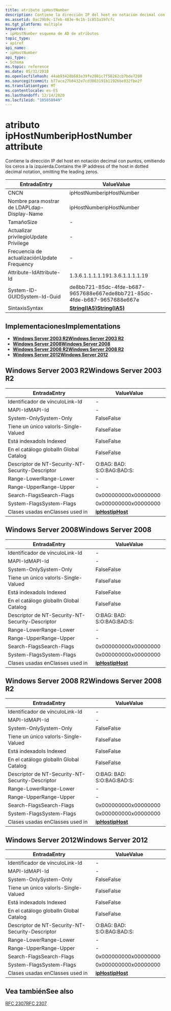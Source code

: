 ```yaml
---
title: atributo ipHostNumber
description: Contiene la dirección IP del host en notación decimal con puntos, omitiendo los ceros a la izquierda.
ms.assetid: 0ac29b9c-17eb-483e-9c1b-1c853a197cfc
ms.tgt_platform: multiple
keywords:
- ipHostNumber esquema de AD de atributos
topic_type:
- apiref
api_name:
- ipHostNumber
api_type:
- Schema
ms.topic: reference
ms.date: 05/31/2018
ms.openlocfilehash: 44ab93428b683e39fe2081c7f58262cb7bde7280
ms.sourcegitcommit: b77ace27b0432e7cd3863191b11926be032fbe2f
ms.translationtype: MT
ms.contentlocale: es-ES
ms.lasthandoff: 12/14/2020
ms.locfileid: "105658949"
---
```

# <a name="iphostnumber-attribute"></a><span data-ttu-id="9aaed-104">atributo ipHostNumber</span><span class="sxs-lookup"><span data-stu-id="9aaed-104">ipHostNumber attribute</span></span>

<span data-ttu-id="9aaed-105">Contiene la dirección IP del host en notación decimal con puntos, omitiendo los ceros a la izquierda.</span><span class="sxs-lookup"><span data-stu-id="9aaed-105">Contains the IP address of the host in dotted decimal notation, omitting the leading zeros.</span></span>



| <span data-ttu-id="9aaed-106">Entrada</span><span class="sxs-lookup"><span data-stu-id="9aaed-106">Entry</span></span> | <span data-ttu-id="9aaed-107">Value</span><span class="sxs-lookup"><span data-stu-id="9aaed-107">Value</span></span> |
|-------------------|--------------------------------------|
| <span data-ttu-id="9aaed-108">CN</span><span class="sxs-lookup"><span data-stu-id="9aaed-108">CN</span></span>                | <span data-ttu-id="9aaed-109">ipHostNumber</span><span class="sxs-lookup"><span data-stu-id="9aaed-109">ipHostNumber</span></span>                         |
| <span data-ttu-id="9aaed-110">Nombre para mostrar de LDAP</span><span class="sxs-lookup"><span data-stu-id="9aaed-110">Ldap-Display-Name</span></span> | <span data-ttu-id="9aaed-111">ipHostNumber</span><span class="sxs-lookup"><span data-stu-id="9aaed-111">ipHostNumber</span></span>                         |
| <span data-ttu-id="9aaed-112">Tamaño</span><span class="sxs-lookup"><span data-stu-id="9aaed-112">Size</span></span>              | \-                                   |
| <span data-ttu-id="9aaed-113">Actualizar privilegio</span><span class="sxs-lookup"><span data-stu-id="9aaed-113">Update Privilege</span></span>  | \-                                   |
| <span data-ttu-id="9aaed-114">Frecuencia de actualización</span><span class="sxs-lookup"><span data-stu-id="9aaed-114">Update Frequency</span></span>  | \-                                   |
| <span data-ttu-id="9aaed-115">Attribute-Id</span><span class="sxs-lookup"><span data-stu-id="9aaed-115">Attribute-Id</span></span>      | <span data-ttu-id="9aaed-116">1.3.6.1.1.1.1.19</span><span class="sxs-lookup"><span data-stu-id="9aaed-116">1.3.6.1.1.1.1.19</span></span>                     |
| <span data-ttu-id="9aaed-117">System-ID-GUID</span><span class="sxs-lookup"><span data-stu-id="9aaed-117">System-Id-Guid</span></span>    | <span data-ttu-id="9aaed-118">de8bb721-85dc-4fde-b687-9657688e667e</span><span class="sxs-lookup"><span data-stu-id="9aaed-118">de8bb721-85dc-4fde-b687-9657688e667e</span></span> |
| <span data-ttu-id="9aaed-119">Sintaxis</span><span class="sxs-lookup"><span data-stu-id="9aaed-119">Syntax</span></span>            | [<span data-ttu-id="9aaed-120">**String(IA5)**</span><span class="sxs-lookup"><span data-stu-id="9aaed-120">**String(IA5)**</span></span>](s-string-ia5.md)  |



## <a name="implementations"></a><span data-ttu-id="9aaed-121">Implementaciones</span><span class="sxs-lookup"><span data-stu-id="9aaed-121">Implementations</span></span>

-   [<span data-ttu-id="9aaed-122">**Windows Server 2003 R2**</span><span class="sxs-lookup"><span data-stu-id="9aaed-122">**Windows Server 2003 R2**</span></span>](#windows-server-2003-r2)
-   [<span data-ttu-id="9aaed-123">**Windows Server 2008**</span><span class="sxs-lookup"><span data-stu-id="9aaed-123">**Windows Server 2008**</span></span>](#windows-server-2008)
-   [<span data-ttu-id="9aaed-124">**Windows Server 2008 R2**</span><span class="sxs-lookup"><span data-stu-id="9aaed-124">**Windows Server 2008 R2**</span></span>](#windows-server-2008-r2)
-   [<span data-ttu-id="9aaed-125">**Windows Server 2012**</span><span class="sxs-lookup"><span data-stu-id="9aaed-125">**Windows Server 2012**</span></span>](#windows-server-2012)

## <a name="windows-server-2003-r2"></a><span data-ttu-id="9aaed-126">Windows Server 2003 R2</span><span class="sxs-lookup"><span data-stu-id="9aaed-126">Windows Server 2003 R2</span></span>



| <span data-ttu-id="9aaed-127">Entrada</span><span class="sxs-lookup"><span data-stu-id="9aaed-127">Entry</span></span> | <span data-ttu-id="9aaed-128">Value</span><span class="sxs-lookup"><span data-stu-id="9aaed-128">Value</span></span> |
|------------------------|---------------------------------------|
| <span data-ttu-id="9aaed-129">Identificador de vínculo</span><span class="sxs-lookup"><span data-stu-id="9aaed-129">Link-Id</span></span>                | \-                                    |
| <span data-ttu-id="9aaed-130">MAPI-Id</span><span class="sxs-lookup"><span data-stu-id="9aaed-130">MAPI-Id</span></span>                | \-                                    |
| <span data-ttu-id="9aaed-131">System-Only</span><span class="sxs-lookup"><span data-stu-id="9aaed-131">System-Only</span></span>            | <span data-ttu-id="9aaed-132">False</span><span class="sxs-lookup"><span data-stu-id="9aaed-132">False</span></span>                                 |
| <span data-ttu-id="9aaed-133">Tiene un único valor</span><span class="sxs-lookup"><span data-stu-id="9aaed-133">Is-Single-Valued</span></span>       | <span data-ttu-id="9aaed-134">False</span><span class="sxs-lookup"><span data-stu-id="9aaed-134">False</span></span>                                 |
| <span data-ttu-id="9aaed-135">Está indexado</span><span class="sxs-lookup"><span data-stu-id="9aaed-135">Is Indexed</span></span>             | <span data-ttu-id="9aaed-136">False</span><span class="sxs-lookup"><span data-stu-id="9aaed-136">False</span></span>                                 |
| <span data-ttu-id="9aaed-137">En el catálogo global</span><span class="sxs-lookup"><span data-stu-id="9aaed-137">In Global Catalog</span></span>      | <span data-ttu-id="9aaed-138">False</span><span class="sxs-lookup"><span data-stu-id="9aaed-138">False</span></span>                                 |
| <span data-ttu-id="9aaed-139">Descriptor de NT-Security-</span><span class="sxs-lookup"><span data-stu-id="9aaed-139">NT-Security-Descriptor</span></span> | <span data-ttu-id="9aaed-140">O:BAG: BAD: S:</span><span class="sxs-lookup"><span data-stu-id="9aaed-140">O:BAG:BAD:S:</span></span>                          |
| <span data-ttu-id="9aaed-141">Range-Lower</span><span class="sxs-lookup"><span data-stu-id="9aaed-141">Range-Lower</span></span>            | \-                                    |
| <span data-ttu-id="9aaed-142">Range-Upper</span><span class="sxs-lookup"><span data-stu-id="9aaed-142">Range-Upper</span></span>            | \-                                    |
| <span data-ttu-id="9aaed-143">Search-Flags</span><span class="sxs-lookup"><span data-stu-id="9aaed-143">Search-Flags</span></span>           | <span data-ttu-id="9aaed-144">0x00000000</span><span class="sxs-lookup"><span data-stu-id="9aaed-144">0x00000000</span></span>                            |
| <span data-ttu-id="9aaed-145">System-Flags</span><span class="sxs-lookup"><span data-stu-id="9aaed-145">System-Flags</span></span>           | <span data-ttu-id="9aaed-146">0x00000000</span><span class="sxs-lookup"><span data-stu-id="9aaed-146">0x00000000</span></span>                            |
| <span data-ttu-id="9aaed-147">Clases usadas en</span><span class="sxs-lookup"><span data-stu-id="9aaed-147">Classes used in</span></span>        | [<span data-ttu-id="9aaed-148">**ipHost**</span><span class="sxs-lookup"><span data-stu-id="9aaed-148">**ipHost**</span></span>](c-iphost.md)<br/> |



## <a name="windows-server-2008"></a><span data-ttu-id="9aaed-149">Windows Server 2008</span><span class="sxs-lookup"><span data-stu-id="9aaed-149">Windows Server 2008</span></span>



| <span data-ttu-id="9aaed-150">Entrada</span><span class="sxs-lookup"><span data-stu-id="9aaed-150">Entry</span></span> | <span data-ttu-id="9aaed-151">Value</span><span class="sxs-lookup"><span data-stu-id="9aaed-151">Value</span></span> |
|------------------------|---------------------------------------|
| <span data-ttu-id="9aaed-152">Identificador de vínculo</span><span class="sxs-lookup"><span data-stu-id="9aaed-152">Link-Id</span></span>                | \-                                    |
| <span data-ttu-id="9aaed-153">MAPI-Id</span><span class="sxs-lookup"><span data-stu-id="9aaed-153">MAPI-Id</span></span>                | \-                                    |
| <span data-ttu-id="9aaed-154">System-Only</span><span class="sxs-lookup"><span data-stu-id="9aaed-154">System-Only</span></span>            | <span data-ttu-id="9aaed-155">False</span><span class="sxs-lookup"><span data-stu-id="9aaed-155">False</span></span>                                 |
| <span data-ttu-id="9aaed-156">Tiene un único valor</span><span class="sxs-lookup"><span data-stu-id="9aaed-156">Is-Single-Valued</span></span>       | <span data-ttu-id="9aaed-157">False</span><span class="sxs-lookup"><span data-stu-id="9aaed-157">False</span></span>                                 |
| <span data-ttu-id="9aaed-158">Está indexado</span><span class="sxs-lookup"><span data-stu-id="9aaed-158">Is Indexed</span></span>             | <span data-ttu-id="9aaed-159">False</span><span class="sxs-lookup"><span data-stu-id="9aaed-159">False</span></span>                                 |
| <span data-ttu-id="9aaed-160">En el catálogo global</span><span class="sxs-lookup"><span data-stu-id="9aaed-160">In Global Catalog</span></span>      | <span data-ttu-id="9aaed-161">False</span><span class="sxs-lookup"><span data-stu-id="9aaed-161">False</span></span>                                 |
| <span data-ttu-id="9aaed-162">Descriptor de NT-Security-</span><span class="sxs-lookup"><span data-stu-id="9aaed-162">NT-Security-Descriptor</span></span> | <span data-ttu-id="9aaed-163">O:BAG: BAD: S:</span><span class="sxs-lookup"><span data-stu-id="9aaed-163">O:BAG:BAD:S:</span></span>                          |
| <span data-ttu-id="9aaed-164">Range-Lower</span><span class="sxs-lookup"><span data-stu-id="9aaed-164">Range-Lower</span></span>            | \-                                    |
| <span data-ttu-id="9aaed-165">Range-Upper</span><span class="sxs-lookup"><span data-stu-id="9aaed-165">Range-Upper</span></span>            | \-                                    |
| <span data-ttu-id="9aaed-166">Search-Flags</span><span class="sxs-lookup"><span data-stu-id="9aaed-166">Search-Flags</span></span>           | <span data-ttu-id="9aaed-167">0x00000000</span><span class="sxs-lookup"><span data-stu-id="9aaed-167">0x00000000</span></span>                            |
| <span data-ttu-id="9aaed-168">System-Flags</span><span class="sxs-lookup"><span data-stu-id="9aaed-168">System-Flags</span></span>           | <span data-ttu-id="9aaed-169">0x00000000</span><span class="sxs-lookup"><span data-stu-id="9aaed-169">0x00000000</span></span>                            |
| <span data-ttu-id="9aaed-170">Clases usadas en</span><span class="sxs-lookup"><span data-stu-id="9aaed-170">Classes used in</span></span>        | [<span data-ttu-id="9aaed-171">**ipHost**</span><span class="sxs-lookup"><span data-stu-id="9aaed-171">**ipHost**</span></span>](c-iphost.md)<br/> |



## <a name="windows-server-2008-r2"></a><span data-ttu-id="9aaed-172">Windows Server 2008 R2</span><span class="sxs-lookup"><span data-stu-id="9aaed-172">Windows Server 2008 R2</span></span>



| <span data-ttu-id="9aaed-173">Entrada</span><span class="sxs-lookup"><span data-stu-id="9aaed-173">Entry</span></span> | <span data-ttu-id="9aaed-174">Value</span><span class="sxs-lookup"><span data-stu-id="9aaed-174">Value</span></span> |
|------------------------|---------------------------------------|
| <span data-ttu-id="9aaed-175">Identificador de vínculo</span><span class="sxs-lookup"><span data-stu-id="9aaed-175">Link-Id</span></span>                | \-                                    |
| <span data-ttu-id="9aaed-176">MAPI-Id</span><span class="sxs-lookup"><span data-stu-id="9aaed-176">MAPI-Id</span></span>                | \-                                    |
| <span data-ttu-id="9aaed-177">System-Only</span><span class="sxs-lookup"><span data-stu-id="9aaed-177">System-Only</span></span>            | <span data-ttu-id="9aaed-178">False</span><span class="sxs-lookup"><span data-stu-id="9aaed-178">False</span></span>                                 |
| <span data-ttu-id="9aaed-179">Tiene un único valor</span><span class="sxs-lookup"><span data-stu-id="9aaed-179">Is-Single-Valued</span></span>       | <span data-ttu-id="9aaed-180">False</span><span class="sxs-lookup"><span data-stu-id="9aaed-180">False</span></span>                                 |
| <span data-ttu-id="9aaed-181">Está indexado</span><span class="sxs-lookup"><span data-stu-id="9aaed-181">Is Indexed</span></span>             | <span data-ttu-id="9aaed-182">False</span><span class="sxs-lookup"><span data-stu-id="9aaed-182">False</span></span>                                 |
| <span data-ttu-id="9aaed-183">En el catálogo global</span><span class="sxs-lookup"><span data-stu-id="9aaed-183">In Global Catalog</span></span>      | <span data-ttu-id="9aaed-184">False</span><span class="sxs-lookup"><span data-stu-id="9aaed-184">False</span></span>                                 |
| <span data-ttu-id="9aaed-185">Descriptor de NT-Security-</span><span class="sxs-lookup"><span data-stu-id="9aaed-185">NT-Security-Descriptor</span></span> | <span data-ttu-id="9aaed-186">O:BAG: BAD: S:</span><span class="sxs-lookup"><span data-stu-id="9aaed-186">O:BAG:BAD:S:</span></span>                          |
| <span data-ttu-id="9aaed-187">Range-Lower</span><span class="sxs-lookup"><span data-stu-id="9aaed-187">Range-Lower</span></span>            | \-                                    |
| <span data-ttu-id="9aaed-188">Range-Upper</span><span class="sxs-lookup"><span data-stu-id="9aaed-188">Range-Upper</span></span>            | \-                                    |
| <span data-ttu-id="9aaed-189">Search-Flags</span><span class="sxs-lookup"><span data-stu-id="9aaed-189">Search-Flags</span></span>           | <span data-ttu-id="9aaed-190">0x00000000</span><span class="sxs-lookup"><span data-stu-id="9aaed-190">0x00000000</span></span>                            |
| <span data-ttu-id="9aaed-191">System-Flags</span><span class="sxs-lookup"><span data-stu-id="9aaed-191">System-Flags</span></span>           | <span data-ttu-id="9aaed-192">0x00000000</span><span class="sxs-lookup"><span data-stu-id="9aaed-192">0x00000000</span></span>                            |
| <span data-ttu-id="9aaed-193">Clases usadas en</span><span class="sxs-lookup"><span data-stu-id="9aaed-193">Classes used in</span></span>        | [<span data-ttu-id="9aaed-194">**ipHost**</span><span class="sxs-lookup"><span data-stu-id="9aaed-194">**ipHost**</span></span>](c-iphost.md)<br/> |



## <a name="windows-server-2012"></a><span data-ttu-id="9aaed-195">Windows Server 2012</span><span class="sxs-lookup"><span data-stu-id="9aaed-195">Windows Server 2012</span></span>



| <span data-ttu-id="9aaed-196">Entrada</span><span class="sxs-lookup"><span data-stu-id="9aaed-196">Entry</span></span> | <span data-ttu-id="9aaed-197">Value</span><span class="sxs-lookup"><span data-stu-id="9aaed-197">Value</span></span> |
|------------------------|---------------------------------------|
| <span data-ttu-id="9aaed-198">Identificador de vínculo</span><span class="sxs-lookup"><span data-stu-id="9aaed-198">Link-Id</span></span>                | \-                                    |
| <span data-ttu-id="9aaed-199">MAPI-Id</span><span class="sxs-lookup"><span data-stu-id="9aaed-199">MAPI-Id</span></span>                | \-                                    |
| <span data-ttu-id="9aaed-200">System-Only</span><span class="sxs-lookup"><span data-stu-id="9aaed-200">System-Only</span></span>            | <span data-ttu-id="9aaed-201">False</span><span class="sxs-lookup"><span data-stu-id="9aaed-201">False</span></span>                                 |
| <span data-ttu-id="9aaed-202">Tiene un único valor</span><span class="sxs-lookup"><span data-stu-id="9aaed-202">Is-Single-Valued</span></span>       | <span data-ttu-id="9aaed-203">False</span><span class="sxs-lookup"><span data-stu-id="9aaed-203">False</span></span>                                 |
| <span data-ttu-id="9aaed-204">Está indexado</span><span class="sxs-lookup"><span data-stu-id="9aaed-204">Is Indexed</span></span>             | <span data-ttu-id="9aaed-205">False</span><span class="sxs-lookup"><span data-stu-id="9aaed-205">False</span></span>                                 |
| <span data-ttu-id="9aaed-206">En el catálogo global</span><span class="sxs-lookup"><span data-stu-id="9aaed-206">In Global Catalog</span></span>      | <span data-ttu-id="9aaed-207">False</span><span class="sxs-lookup"><span data-stu-id="9aaed-207">False</span></span>                                 |
| <span data-ttu-id="9aaed-208">Descriptor de NT-Security-</span><span class="sxs-lookup"><span data-stu-id="9aaed-208">NT-Security-Descriptor</span></span> | <span data-ttu-id="9aaed-209">O:BAG: BAD: S:</span><span class="sxs-lookup"><span data-stu-id="9aaed-209">O:BAG:BAD:S:</span></span>                          |
| <span data-ttu-id="9aaed-210">Range-Lower</span><span class="sxs-lookup"><span data-stu-id="9aaed-210">Range-Lower</span></span>            | \-                                    |
| <span data-ttu-id="9aaed-211">Range-Upper</span><span class="sxs-lookup"><span data-stu-id="9aaed-211">Range-Upper</span></span>            | \-                                    |
| <span data-ttu-id="9aaed-212">Search-Flags</span><span class="sxs-lookup"><span data-stu-id="9aaed-212">Search-Flags</span></span>           | <span data-ttu-id="9aaed-213">0x00000000</span><span class="sxs-lookup"><span data-stu-id="9aaed-213">0x00000000</span></span>                            |
| <span data-ttu-id="9aaed-214">System-Flags</span><span class="sxs-lookup"><span data-stu-id="9aaed-214">System-Flags</span></span>           | <span data-ttu-id="9aaed-215">0x00000000</span><span class="sxs-lookup"><span data-stu-id="9aaed-215">0x00000000</span></span>                            |
| <span data-ttu-id="9aaed-216">Clases usadas en</span><span class="sxs-lookup"><span data-stu-id="9aaed-216">Classes used in</span></span>        | [<span data-ttu-id="9aaed-217">**ipHost**</span><span class="sxs-lookup"><span data-stu-id="9aaed-217">**ipHost**</span></span>](c-iphost.md)<br/> |



## <a name="see-also"></a><span data-ttu-id="9aaed-218">Vea también</span><span class="sxs-lookup"><span data-stu-id="9aaed-218">See also</span></span>

<dl> <dt>

[<span data-ttu-id="9aaed-219">RFC 2307</span><span class="sxs-lookup"><span data-stu-id="9aaed-219">RFC 2307</span></span>](https://www.ietf.org/rfc/rfc2307.txt)
</dt> </dl>

 

 





